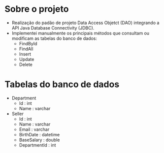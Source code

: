 # Sobre o projeto
* Realização do padão de projeto Data Access Objetct (DAO) integrando a API Java Database Connectivity (JDBC).
* Implementei manualmente os principais métodos que consultam ou modificam as tabelas do banco de dados:
  * FindById
  * FindAll
  * Insert
  * Update
  * Delete
# Tabelas do banco de dados
* Department
  * Id : int
  * Name : varchar
* Seller
  * Id : int
  * Name : varchar
  * Email : varchar
  * BirthDate : datetime
  * BaseSalary : double
  * DepartmentId : int 
